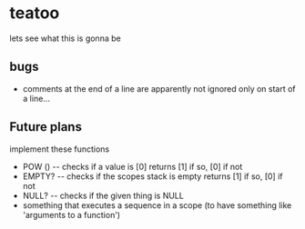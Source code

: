 # teatoo

lets see what this is gonna be

## bugs

* comments at the end of a line are apparently not ignored only on start of a line...

## Future plans

implement these functions
* POW (<arg>) -- checks if a value is [0] returns [1] if so, [0] if not
* EMPTY? -- checks if the scopes stack is empty returns [1] if so, [0] if not
* NULL? <arg> -- checks if the given thing is NULL
* something that executes a sequence in a scope (to have something like 'arguments to a function')
